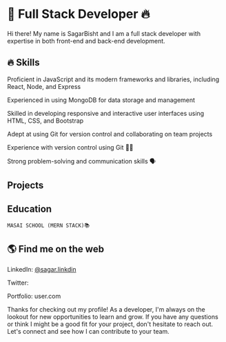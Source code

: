 # 🚀 Full Stack Developer 🔥

Hi there! My name is SagarBisht and I am a full stack developer with expertise in both front-end and back-end development.
## 🔥 Skills

   Proficient in JavaScript and its modern frameworks and libraries, including React, Node, and Express
   
   Experienced in using MongoDB for data storage and management
   
   Skilled in developing responsive and interactive user interfaces using HTML, CSS, and Bootstrap
   
   Adept at using Git for version control and collaborating on team projects
   
   Experience with version control using Git 🧑‍💼
    
   Strong problem-solving and communication skills 🗣

## Projects
<!--
  MERN Boilerplate: A customizable starter project for building full-stack MERN apps
 E-Commerce Site: A fully functional e-commerce site built with the MERN stack and Stripe for payment processing
 -->
   
## Education

    MASAI SCHOOL (MERN STACK)📚
  
    
 ## 🌎 Find me on the web
  LinkedIn: [@sagar.linkdin](https://www.linkedin.com/in/sagar-bisht-b26620192/)
  
  
  Twitter: []()
  
  Portfolio: user.com

Thanks for checking out my profile! As a developer, I'm always on the lookout for new opportunities to learn and grow. If you have any questions or think I might be a good fit for your project, don't hesitate to reach out. Let's connect and see how I can contribute to your team.
